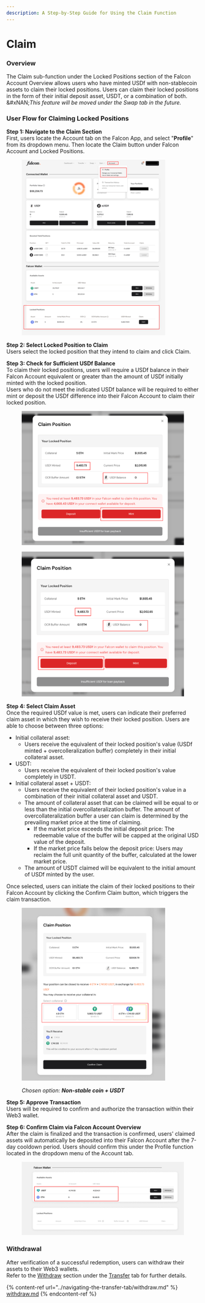 ```yaml
---
description: A Step-by-Step Guide for Using the Claim Function
---
```


# Claim

### **Overview**

The Claim sub-function under the Locked Positions section of the Falcon Account Overview allows users who have minted USDf with non-stablecoin assets to claim their locked positions. Users can claim their locked positions in the form of their initial deposit asset, USDT, or a combination of both.\
&#xNAN;_&#x54;his feature will be moved under the Swap tab in the future._

### User Flow for Claiming Locked Positions

**Step 1: Navigate to the Claim Section**\
First, users locate the Account tab on the Falcon App, and select "**Profile**" from its dropdown menu. Then locate the Claim button under Falcon Account and Locked Positions.

<figure><img src="../../../.gitbook/assets/image (65).png" alt="" width="375"><figcaption></figcaption></figure>

**Step 2: Select Locked Position to Claim**\
Users select the locked position that they intend to claim and click Claim.

**Step 3: Check for Sufficient USDf Balance**\
To claim their locked positions, users will require a USDf balance in their Falcon Account equivalent or greater than the amount of USDf initially minted with the locked position.\
Users who do not meet the indicated USDf balance will be required to either mint or deposit the USDf difference into their Falcon Account to claim their locked position.

<div><figure><img src="../../../.gitbook/assets/image (67).png" alt=""><figcaption></figcaption></figure> <figure><img src="../../../.gitbook/assets/image (82).png" alt=""><figcaption></figcaption></figure></div>

**Step 4: Select Claim Asset**\
Once the required USDf value is met, users can indicate their preferred claim asset in which they wish to receive their locked position. Users are able to choose between three options:

* Initial collateral asset:&#x20;
  * Users receive the equivalent of their locked position's value (USDf minted + overcolleralization buffer) completely in their initial collateral asset.
* USDT:
  * Users receive the equivalent of their locked position's value completely in USDT.
* Initial collateral asset + USDT:
  * Users receive the equivalent of their locked position's value in a combination of their initial collateral asset and USDT.&#x20;
  * The amount of collateral asset that can be claimed will be equal to or less than the initial overcollateralization buffer. The amount of overcollateralization buffer a user can claim is determined by the prevailing market price at the time of claiming.&#x20;
    * If the market price exceeds the initial deposit price: The redeemable value of the buffer will be capped at the original USD value of the deposit.&#x20;
    * If the market price falls below the deposit price: Users may reclaim the full unit quantity of the buffer, calculated at the lower market price.
  * The amount of USDT claimed will be equivalent to the initial amount of USDf minted by the user.

Once selected, users can initiate the claim of their locked positions to their Falcon Account by clicking the Confirm Claim button, which triggers the claim transaction.&#x20;

<figure><img src="../../../.gitbook/assets/image (71).png" alt="" width="375"><figcaption><p><em>Chosen option: <strong>Non-stable coin + USDT</strong></em></p></figcaption></figure>

**Step 5: Approve Transaction**\
Users will be required to confirm and authorize the transaction within their Web3 wallet.

**Step 6: Confirm Claim via Falcon Account Overview**\
After the claim is finalized and the transaction is confirmed, users' claimed assets will automatically be deposited into their Falcon Account after the 7-day cooldown period. Users should confirm this under the Profile function located in the dropdown menu of the Account tab.

<figure><img src="../../../.gitbook/assets/image (73).png" alt="" width="563"><figcaption></figcaption></figure>

### Withdrawal

After verification of a successful redemption, users can withdraw their assets to their Web3 wallets.\
Refer to the [Withdraw](claim.md#withdrawal) section under the [Transfer](../navigating-the-transfer-tab/) tab for further details.

{% content-ref url="../navigating-the-transfer-tab/withdraw.md" %}
[withdraw.md](../navigating-the-transfer-tab/withdraw.md)
{% endcontent-ref %}
